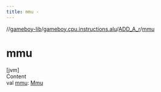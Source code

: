```yaml
---
title: mmu -
---
```

//[gameboy-lib](../../index.md)/[gameboy.cpu.instructions.alu](../index.md)/[ADD_A_r](index.md)/[mmu](mmu.md)



# mmu  
[jvm]  
Content  
val [mmu](mmu.md): [Mmu](../../gameboy.memory/-mmu/index.md)  



